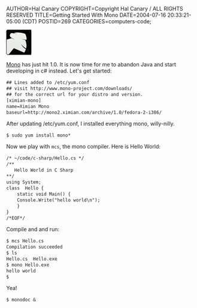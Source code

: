 AUTHOR=Hal Canary
COPYRIGHT=Copyright Hal Canary / ALL RIGHTS RESERVED
TITLE=Getting Started With Mono
DATE=2004-07-16 20:33:21-05:00 (CDT)
POSTID=269
CATEGORIES=computers-code;

![[mono logo]](/images/mono.png)

[Mono](http://www.mono-project.com/) has just hit 1.0. It is now time for me to abandon Java and start developing in c# instead. Let's get started:

    
    ## Lines added to /etc/yum.conf
    ## visit http://www.mono-project.com/downloads/
    ## for the correct url for your distro and version.
    [ximian-mono]
    name=Ximian Mono
    baseurl=http://mono2.ximian.com/archive/1.0/fedora-2-i386/
    

After updating /etc/yum.conf, I installed everything mono, willy-nilly.

    $ sudo yum install mono*

Now we play with `mcs`, the mono compiler. Here is Hello World:

    
    /* ~/code/c-sharp/Hello.cs */
    /**
       Hello World in C Sharp
    **/
    using System;
    class  Hello {
        static void Main() {
    	Console.Write("hello world\n");
        }
    }
    /*EOF*/

Compile and and run:

    
    $ mcs Hello.cs
    Compilation succeeded
    $ ls
    Hello.cs  Hello.exe
    $ mono Hello.exe
    hello world
    $
    

Yea!

    $ monodoc &
